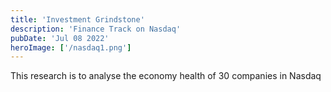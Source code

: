 ```yaml
---
title: 'Investment Grindstone'
description: 'Finance Track on Nasdaq'
pubDate: 'Jul 08 2022'
heroImage: ['/nasdaq1.png']
---
```


This research is to analyse the economy health of 30 companies in Nasdaq
